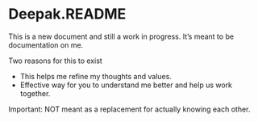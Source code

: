 # Deepak.README

This is a new document and still a work in progress. It’s meant to be documentation on me.

Two reasons for this to exist
  - This helps me refine my thoughts and values.
  - Effective way for you to understand me better and help us work together.

Important: NOT meant as a replacement for actually knowing each other.
